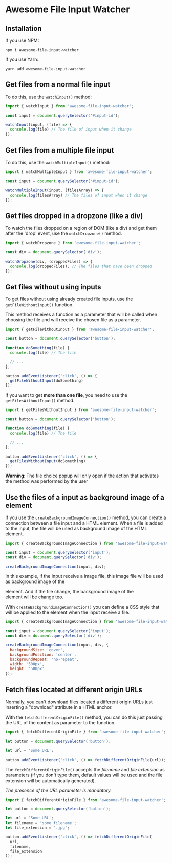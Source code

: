 # Awesome File Input Watcher

## Installation
If you use NPM:
```
npm i awesome-file-input-watcher
```

If you use Yarn:
```
yarn add awesome-file-input-watcher
```

## Get files from a normal file input
To do this, use the `watchInput()` method:

```javascript
import { watchInput } from 'awesome-file-input-watcher';

const input = document.querySelector('#input-id');

watchInput(input, (file) => {
  console.log(file) // The file of input when it change
});
```

## Get files from a multiple file input
To do this, use the `watchMultipleInput()` method:

```javascript
import { watchMultipleInput } from 'awesome-file-input-watcher';

const input = document.querySelector('#input-id');

watchMultipleInput(input, (filesArray) => {
  console.log(filesArray) // The files of input when it change
});
```

## Get files dropped in a dropzone (like a div)
To watch the files dropped on a region of DOM (like a div) and get them after the 'drop' event, use the `watchDropzone()` method.

```javascript
import { watchDropzone } from 'awesome-file-input-watcher';

const div = document.querySelector('div');

watchDropzone(div, (droppedFiles) => {
  console.log(droppedFiles); // The files that have been dropped
});
```

## Get files without using inputs
To get files without using already created file inputs, use the `getFileWithoutInput()` function. 

This method receives a function as a parameter that will be called when choosing the file and will receive the chosen file as a parameter.

```javascript
import { getFileWithoutInput } from 'awesome-file-input-watcher';

const button = document.querySelector('button');

function doSomething(file) {
  console.log(file) // The file

  // ...
};

button.addEventListener('click', () => {
  getFileWithoutInput(doSomething)
});
```

If you want to get **more than one file**, you need to use the `getFilesWithoutInput()` method.

```javascript
import { getFilesWithoutInput } from 'awesome-file-input-watcher';

const button = document.querySelector('button');

function doSomething(file) {
  console.log(file) // The file

  // ...
};

button.addEventListener('click', () => {
  getFilesWithoutInput(doSomething)
});
```

**Warning**: The file choice popup will only open if the action that activates the method was performed by the user

## Use the files of a input as background image of a element
If you use the `createBackgroundImageConnection()` method, you can create a connection between a file input and a HTML element. When a file is added to the input, the file will be used as background image of the HTML element.

```javascript
import { createBackgroundImageConnection } from 'awesome-file-input-watcher';

const input = document.querySelector('input');
const div = document.querySelector('div');

createBackgroundImageConnection(input, div);
```

In this example, if the input receive a image file, this image file will be used as background image of the <div> element. And if the file change, the background image of the <div> element will be change too.

With `createBackgroundImageConnection()` you can define a CSS style that will be applied to the element when the input receive a file.

```javascript
import { createBackgroundImageConnection } from 'awesome-file-input-watcher';

const input = document.querySelector('input');
const div = document.querySelector('div');

createBackgroundImageConnection(input, div, {
  backgroundSize: 'cover',
  backgroundPosition: 'center',
  backgroundRepeat: 'no-repeat',
  width: '500px',
  height: '500px'
});
```

## Fetch files located at different origin URLs
Normally, you can't download files located a different origin URLs just inserting a "download" attribute in a HTML anchor.

With the `fetchDifferentOriginFile()` method, you can do this just passing the URL of the content as parameter to the function.

```javascript
import { fetchDifferentOriginFile } from 'awesome-file-input-watcher';

let button = document.querySelector('button');

let url = 'Some URL';

button.addEventListener('click', () => fetchDifferentOriginFile(url));
```

The `fetchDifferentOriginFile()` accepts the *filename* and *file extension* as parameters (if you don't type them, default values will be used and the file extension will be automatically generated).

*The presence of the URL parameter is mandatory.*

```javascript
import { fetchDifferentOriginFile } from 'awesome-file-input-watcher';

let button = document.querySelector('button');

let url = 'Some URL';
let filename = 'some_filename';
let file_extension = '.jpg';

button.addEventListener('click', () => fetchDifferentOriginFile(
  url,
  filename,
  file_extension
));
```